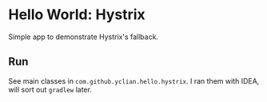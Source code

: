 # Hello World: Hystrix

Simple app to demonstrate Hystrix's fallback. 

## Run

See main classes in `com.github.yclian.hello.hystrix`. I ran them with IDEA, will sort out `gradlew` later.
 